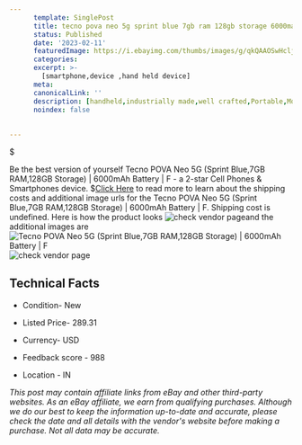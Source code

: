 ```yaml
---
      template: SinglePost
      title: tecno pova neo 5g sprint blue 7gb ram 128gb storage 6000mah battery f
      status: Published
      date: '2023-02-11'
      featuredImage: https://i.ebayimg.com/thumbs/images/g/qkQAAOSwHclj2s-N/s-l225.jpg
      categories: 
      excerpt: >-
        [smartphone,device ,hand held device]
      meta:
      canonicalLink: ''
      description: [handheld,industrially made,well crafted,Portable,Mobile,Compact,Convenient,Lightweight,Maneuverable,Man-portable,Miniature,Carriable,Hand-held,Light,Holdable,Transportable,Mobile device,Pocket-sized,On-the-go,Wireless,Cordless,Compact size,Convenient size, smartphone,device ,hand held device]
      noindex: false
      
        
---
```

$

Be the best version of yourself Tecno POVA Neo 5G (Sprint Blue,7GB RAM,128GB Storage) | 6000mAh Battery | F - a 2-star Cell Phones & Smartphones device.
$[Click Here](https://www.ebay.com/itm/204231140613?hash=item2f8d1fe505%3Ag%3AqkQAAOSwHclj2s-N&mkevt=1&mkcid=1&mkrid=711-53200-19255-0&campid=%253CePNCampaignId%253E&customid=%253CreferenceId%253E&toolid=10049) to read more to learn about the shipping costs and additional image urls for the Tecno POVA Neo 5G (Sprint Blue,7GB RAM,128GB Storage) | 6000mAh Battery | F. Shipping cost is undefined. Here is how the product looks ![check vendor page](https://i.ebayimg.com/thumbs/images/g/qkQAAOSwHclj2s-N/s-l225.jpg)and the additional images are![Tecno POVA Neo 5G (Sprint Blue,7GB RAM,128GB Storage) | 6000mAh Battery | F](https://i.ebayimg.com/images/g/qkQAAOSwHclj2s-N/s-l1200.jpg)![check vendor page](https://origin-galleryplus.ebayimg.com/ws/web/204231140613_2_0_1/225x225.jpg,https://origin-galleryplus.ebayimg.com/ws/web/204231140613_3_0_1/225x225.jpg,https://origin-galleryplus.ebayimg.com/ws/web/204231140613_4_0_1/225x225.jpg,https://origin-galleryplus.ebayimg.com/ws/web/204231140613_5_0_1/225x225.jpg,https://origin-galleryplus.ebayimg.com/ws/web/204231140613_6_0_1/225x225.jpg)



 ## Technical Facts 



     
      

 - Condition- New 


      

 - Listed Price- 289.31 


      

 - Currency- USD 


      

 - Feedback score - 988 


      

 - Location - IN 


      
      

 *_This post may contain affiliate links from eBay and other third-party websites. As an eBay affiliate, we earn from qualifying purchases. Although we do our best to keep the information up-to-date and accurate, please check the date and all details with the vendor's website before making a purchase. Not all data may be accurate._*






